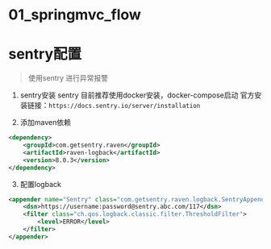 # 01_springmvc_flow


# sentry配置
> 使用sentry 进行异常报警

1. sentry安装
    sentry 目前推荐使用docker安装，docker-compose启动
    官方安装链接：`https://docs.sentry.io/server/installation`

2. 添加maven依赖
```xml
<dependency>
    <groupId>com.getsentry.raven</groupId>
    <artifactId>raven-logback</artifactId>
    <version>8.0.3</version>
</dependency>
```
3. 配置logback
```xml
<appender name="Sentry" class="com.getsentry.raven.logback.SentryAppender">
    <dsn>https://username:password@sentry.abc.com/117</dsn>
    <filter class="ch.qos.logback.classic.filter.ThresholdFilter">
        <level>ERROR</level>
    </filter>
</appender>
```

